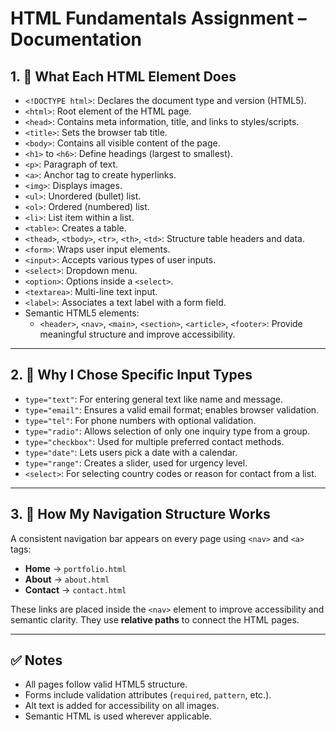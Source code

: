 # HTML Fundamentals Assignment – Documentation

## 1. 📄 What Each HTML Element Does

- `<!DOCTYPE html>`: Declares the document type and version (HTML5).
- `<html>`: Root element of the HTML page.
- `<head>`: Contains meta information, title, and links to styles/scripts.
- `<title>`: Sets the browser tab title.
- `<body>`: Contains all visible content of the page.
- `<h1>` to `<h6>`: Define headings (largest to smallest).
- `<p>`: Paragraph of text.
- `<a>`: Anchor tag to create hyperlinks.
- `<img>`: Displays images.
- `<ul>`: Unordered (bullet) list.
- `<ol>`: Ordered (numbered) list.
- `<li>`: List item within a list.
- `<table>`: Creates a table.
- `<thead>`, `<tbody>`, `<tr>`, `<th>`, `<td>`: Structure table headers and data.
- `<form>`: Wraps user input elements.
- `<input>`: Accepts various types of user inputs.
- `<select>`: Dropdown menu.
- `<option>`: Options inside a `<select>`.
- `<textarea>`: Multi-line text input.
- `<label>`: Associates a text label with a form field.
- Semantic HTML5 elements:
  - `<header>`, `<nav>`, `<main>`, `<section>`, `<article>`, `<footer>`: Provide meaningful structure and improve accessibility.

---

## 2. 🎯 Why I Chose Specific Input Types

- `type="text"`: For entering general text like name and message.
- `type="email"`: Ensures a valid email format; enables browser validation.
- `type="tel"`: For phone numbers with optional validation.
- `type="radio"`: Allows selection of only one inquiry type from a group.
- `type="checkbox"`: Used for multiple preferred contact methods.
- `type="date"`: Lets users pick a date with a calendar.
- `type="range"`: Creates a slider, used for urgency level.
- `<select>`: For selecting country codes or reason for contact from a list.

---

## 3. 🧭 How My Navigation Structure Works

A consistent navigation bar appears on every page using `<nav>` and `<a>` tags:

- **Home** → `portfolio.html`
- **About** → `about.html`
- **Contact** → `contact.html`

These links are placed inside the `<nav>` element to improve accessibility and semantic clarity. They use **relative paths** to connect the HTML pages.

---

## ✅ Notes

- All pages follow valid HTML5 structure.
- Forms include validation attributes (`required`, `pattern`, etc.).
- Alt text is added for accessibility on all images.
- Semantic HTML is used wherever applicable.

